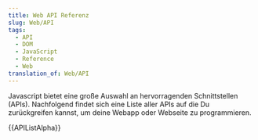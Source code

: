 ```yaml
---
title: Web API Referenz
slug: Web/API
tags:
  - API
  - DOM
  - JavaScript
  - Reference
  - Web
translation_of: Web/API
---
```

Javascript bietet eine große Auswahl an hervorragenden Schnittstellen (APIs). Nachfolgend findet sich eine Liste aller APIs auf die Du zurückgreifen kannst, um deine Webapp oder Webseite zu programmieren.

{{APIListAlpha}}
